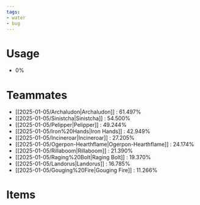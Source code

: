 ```yaml
---
tags:
- water
- bug
---
```

# Usage
- 0%
# Teammates
- [[2025-01-05/Archaludon|Archaludon]] : 61.497%
- [[2025-01-05/Sinistcha|Sinistcha]] : 54.500%
- [[2025-01-05/Pelipper|Pelipper]] : 49.244%
- [[2025-01-05/Iron%20Hands|Iron Hands]] : 42.949%
- [[2025-01-05/Incineroar|Incineroar]] : 27.205%
- [[2025-01-05/Ogerpon-Hearthflame|Ogerpon-Hearthflame]] : 24.174%
- [[2025-01-05/Rillaboom|Rillaboom]] : 21.390%
- [[2025-01-05/Raging%20Bolt|Raging Bolt]] : 19.370%
- [[2025-01-05/Landorus|Landorus]] : 16.785%
- [[2025-01-05/Gouging%20Fire|Gouging Fire]] : 11.266%
# Items